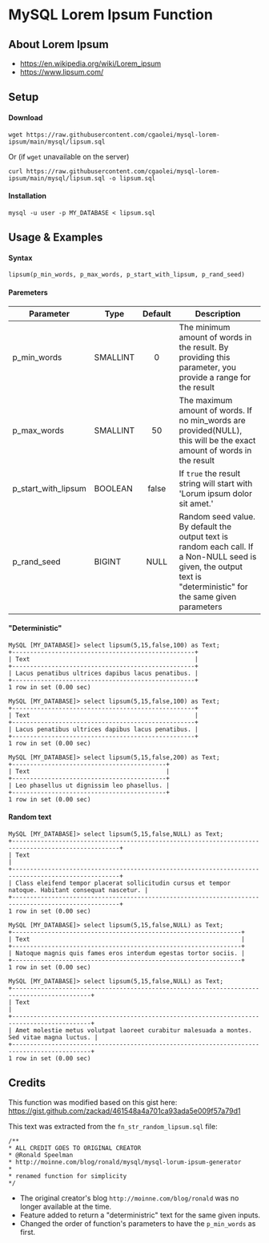 # MySQL Lorem Ipsum Function

## About Lorem Ipsum
* https://en.wikipedia.org/wiki/Lorem_ipsum
* https://www.lipsum.com/

## Setup
#### Download
```shell
wget https://raw.githubusercontent.com/cgaolei/mysql-lorem-ipsum/main/mysql/lipsum.sql
```
Or (if `wget` unavailable on the server)
```shell
curl https://raw.githubusercontent.com/cgaolei/mysql-lorem-ipsum/main/mysql/lipsum.sql -o lipsum.sql
```
#### Installation
```shell
mysql -u user -p MY_DATABASE < lipsum.sql
```

## Usage & Examples

#### Syntax
```
lipsum(p_min_words, p_max_words, p_start_with_lipsum, p_rand_seed)
```
#### Paremeters
| Parameter           | Type     | Default | Description |
| ------------------- | -------- |:-----:| ------------ |
| p_min_words         | SMALLINT | 0     | The minimum amount of words in the result. By providing this parameter, you provide a range for the result |
| p_max_words         | SMALLINT | 50    | The maximum amount of words. If no min_words are provided(NULL), this will be the exact amount of words in the result |
| p_start_with_lipsum | BOOLEAN  | false | If `true` the result string will start with 'Lorum ipsum dolor sit amet.'|
| p_rand_seed         | BIGINT   | NULL  | Random seed value. By default the output text is random each call. If a Non-NULL seed is given, the output text is "deterministic" for the same given parameters |

#### "Deterministic"
```mysql
MySQL [MY_DATABASE]> select lipsum(5,15,false,100) as Text;
+---------------------------------------------------+
| Text                                              |
+---------------------------------------------------+
| Lacus penatibus ultrices dapibus lacus penatibus. |
+---------------------------------------------------+
1 row in set (0.00 sec)

MySQL [MY_DATABASE]> select lipsum(5,15,false,100) as Text;
+---------------------------------------------------+
| Text                                              |
+---------------------------------------------------+
| Lacus penatibus ultrices dapibus lacus penatibus. |
+---------------------------------------------------+
1 row in set (0.00 sec)
```
```mysql
MySQL [MY_DATABASE]> select lipsum(5,15,false,200) as Text;
+-------------------------------------------+
| Text                                      |
+-------------------------------------------+
| Leo phasellus ut dignissim leo phasellus. |
+-------------------------------------------+
1 row in set (0.00 sec)
```

#### Random text
```mysql
MySQL [MY_DATABASE]> select lipsum(5,15,false,NULL) as Text;
+----------------------------------------------------------------------------------------------------+
| Text                                                                                               |
+----------------------------------------------------------------------------------------------------+
| Class eleifend tempor placerat sollicitudin cursus et tempor natoque. Habitant consequat nascetur. |
+----------------------------------------------------------------------------------------------------+
1 row in set (0.00 sec)
```
```mysql
MySQL [MY_DATABASE]> select lipsum(5,15,false,NULL) as Text;
+----------------------------------------------------------------+
| Text                                                           |
+----------------------------------------------------------------+
| Natoque magnis quis fames eros interdum egestas tortor sociis. |
+----------------------------------------------------------------+
1 row in set (0.00 sec)
```
```mysql
MySQL [MY_DATABASE]> select lipsum(5,15,false,NULL) as Text;
+--------------------------------------------------------------------------------------------+
| Text                                                                                       |
+--------------------------------------------------------------------------------------------+
| Amet molestie metus volutpat laoreet curabitur malesuada a montes. Sed vitae magna luctus. |
+--------------------------------------------------------------------------------------------+
1 row in set (0.00 sec)

```

## Credits
This function was modified based on this gist here:
https://gist.github.com/zackad/461548a4a701ca93ada5e009f57a79d1

This text was extracted from the `fn_str_random_lipsum.sql` file:
```
/**
* ALL CREDIT GOES TO ORIGINAL CREATOR
* @Ronald Speelman
* http://moinne.com/blog/ronald/mysql/mysql-lorum-ipsum-generator
*
* renamed function for simplicity
*/
```
* The original creator's blog `http://moinne.com/blog/ronald` was no longer available at the time.
* Feature added to return a "deterministric" text for the same given inputs.
* Changed the order of function's parameters to have the `p_min_words` as first.

